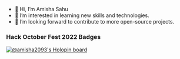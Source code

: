 - 👋 Hi, I’m Amisha Sahu
- 👀 I’m interested in learning new skills and technologies.
- 💞️ I’m looking forward to contribute to more open-source projects.

### Hack October Fest 2022 Badges
[![@amisha2093's Holopin board](https://holopin.me/amisha2093)](https://holopin.io/@amisha2093)

